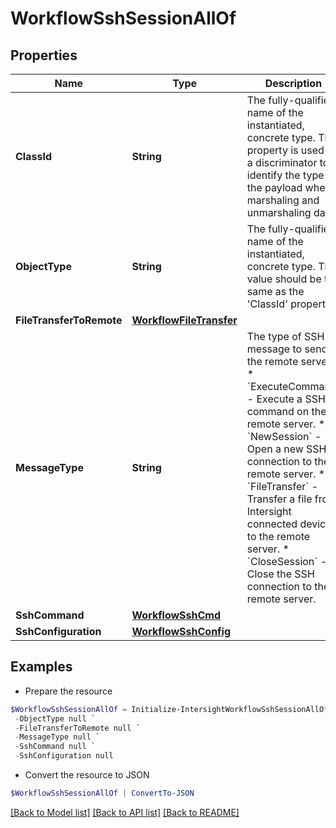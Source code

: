 # WorkflowSshSessionAllOf
## Properties

Name | Type | Description | Notes
------------ | ------------- | ------------- | -------------
**ClassId** | **String** | The fully-qualified name of the instantiated, concrete type. This property is used as a discriminator to identify the type of the payload when marshaling and unmarshaling data. | [default to "workflow.SshSession"]
**ObjectType** | **String** | The fully-qualified name of the instantiated, concrete type. The value should be the same as the &#39;ClassId&#39; property. | [default to "workflow.SshSession"]
**FileTransferToRemote** | [**WorkflowFileTransfer**](WorkflowFileTransfer.md) |  | [optional] 
**MessageType** | **String** | The type of SSH message to send to the remote server. * &#x60;ExecuteCommand&#x60; - Execute a SSH command on the remote server. * &#x60;NewSession&#x60; - Open a new SSH connection to the remote server. * &#x60;FileTransfer&#x60; - Transfer a file from Intersight connected device to the remote server. * &#x60;CloseSession&#x60; - Close the SSH connection to the remote server. | [optional] [default to "ExecuteCommand"]
**SshCommand** | [**WorkflowSshCmd**](WorkflowSshCmd.md) |  | [optional] 
**SshConfiguration** | [**WorkflowSshConfig**](WorkflowSshConfig.md) |  | [optional] 

## Examples

- Prepare the resource
```powershell
$WorkflowSshSessionAllOf = Initialize-IntersightWorkflowSshSessionAllOf  -ClassId null `
 -ObjectType null `
 -FileTransferToRemote null `
 -MessageType null `
 -SshCommand null `
 -SshConfiguration null
```

- Convert the resource to JSON
```powershell
$WorkflowSshSessionAllOf | ConvertTo-JSON
```

[[Back to Model list]](../README.md#documentation-for-models) [[Back to API list]](../README.md#documentation-for-api-endpoints) [[Back to README]](../README.md)

